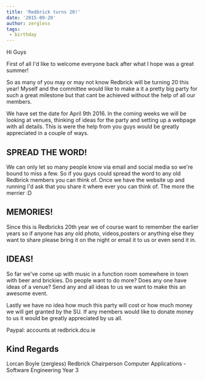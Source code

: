 ```yaml
---
title: 'Redbrick turns 20!'
date: '2015-09-20'
author: zergless
tags:
 - birthday
---
```

Hi Guys

First of all I'd like to welcome everyone back after what I hope was a
great summer!

So as many of you may or may not know Redbrick will be turning 20 this year!
Myself and the committee would like to make a it a pretty big party for
such a great milestone but that cant be achieved without the help of all
our members.

 <!-- more -->

We have set the date for April 9th 2016. In the coming weeks we will be
looking at venues, thinking of ideas for the party and setting up a webpage
with all details.
This is were the help from you guys would be greatly appreciated in a
couple of ways.

## SPREAD THE WORD!
We can only let so many people know via email and social media so we're
bound to miss a few. So if you guys could spread the word to any old
Redbrick members you can think of.
Once we have the website up and running I'd ask that you share it where
ever you can think of.
The more the merrier :D

## MEMORIES!
Since this is Redbricks 20th year we of course want to remember the earlier
years so if anyone has any old photo, videos,posters or anything else they
want to share please bring it on the night or email it to us or even send
it in.

## IDEAS!
So far we've come up with music in a function room somewhere in town with
beer and brickies. Do people want to do more? Does any one have ideas of a
venue? Send any and all ideas to us we want to make this an awesome event.

Lastly we have no idea how much this party will cost or how much money we
will get granted by the SU. If any members would like to donate money to us
it would be greatly appreciated by us all.

Paypal: accounts at redbrick.dcu.ie

Kind Regards
-----------------------------------
Lorcan Boyle (zergless)
Redbrick Chairperson
Computer Applications - Software Engineering Year 3
